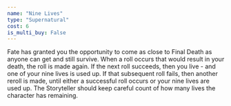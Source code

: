 ```yaml
---
name: "Nine Lives"
type: "Supernatural"
cost: 6
is_multi_buy: False
---
```


Fate has granted you the opportunity to come as close to Final Death as anyone can get and still survive. When a roll occurs that would result in your death, the roll is made again. If the next roll succeeds, then you live - and one of your nine lives is used up. If that subsequent roll fails, then another reroll is made, until either a successful roll occurs or your nine lives are used up. The Storyteller should keep careful count of how many lives the character has remaining.